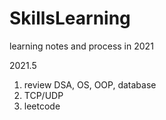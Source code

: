 # SkillsLearning
learning notes and process in 2021



2021.5

1. review DSA, OS, OOP, database
2. TCP/UDP
3. leetcode